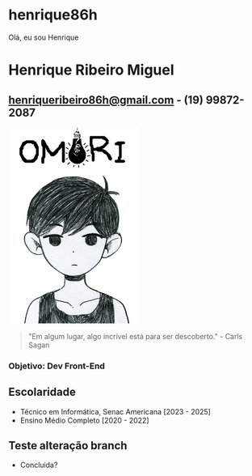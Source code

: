 # henrique86h
 Olá, eu sou Henrique

# Henrique Ribeiro Miguel
## henriqueribeiro86h@gmail.com - (19) 99872-2087
![foto](Capa_de_Omori.jpeg)
> "Em algum lugar, algo incrível está para ser descoberto." - Carls Sagan

### Objetivo: Dev Front-End

## Escolaridade
- Técnico em Informática, Senac Americana [2023 - 2025]
- Ensino Médio Completo [2020 - 2022]

## Teste alteração branch
- Concluida?
